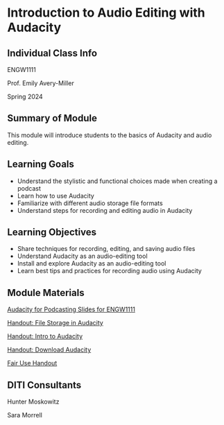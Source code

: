 <h1>Introduction to Audio Editing with Audacity</h1>
<h2>Individual Class Info</h2>

ENGW1111

Prof. Emily Avery-Miller 

Spring 2024

<h2>Summary of Module</h2>

This module will introduce students to the basics of Audacity and audio editing.

<h2>Learning Goals</h2>

* Understand the stylistic and functional choices made when creating a podcast
* Learn how to use Audacity
* Familiarize with different audio storage file formats
* Understand steps for recording and editing audio in Audacity

<h2>Learning Objectives</h2>

* Share techniques for recording, editing, and saving audio files  
* Understand Audacity as an audio-editing tool
* Install and explore Audacity as an audio-editing tool
* Learn best tips and practices for recording audio using Audacity 

<h2>Module Materials</h2>


[Audacity for Podcasting Slides for ENGW1111](https://github.com/NULabNortheastern/digitalassignmentshowcase/blob/main/audio-editing_podcasting/sp24-avery_miller-engw1111-audacity/ENGW%201111%20Emily-Miller-AudacitySlides.pdf)

[Handout: File Storage in Audacity]()

[Handout: Intro to Audacity](https://github.com/NULabNortheastern/digitalassignmentshowcase/blob/main/audio-editing_podcasting/fa23-avery_miller-engw1111-audacity/handout-intro_to_audacity.pdf)

[Handout: Download Audacity](https://github.com/NULabNortheastern/digitalassignmentshowcase/blob/main/audio-editing_podcasting/fa23-avery_miller-engw1111-audacity/handout-install_audacity.pdf)

[Fair Use Handout](https://github.com/NULabNortheastern/digitalassignmentshowcase/blob/main/audio-editing_podcasting/fa23-avery_miller-engw1111-audacity/Copyright-fair-use-handout.pdf)

<h2>DITI Consultants</h2>

Hunter Moskowitz

Sara Morrell




